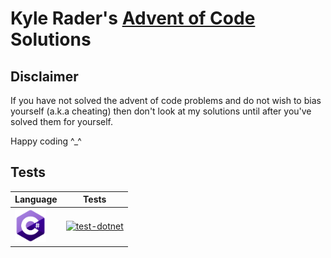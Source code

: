 # Kyle Rader's [Advent of Code](https://adventofcode.com) Solutions

## Disclaimer
If you have not solved the advent of code problems and do not wish to bias yourself (a.k.a cheating) then don't look at my solutions until after you've solved them for yourself.

Happy coding ^_^

## Tests

| Language | Tests |
|----------|-------|
| <a href="https://dotnet.microsoft.com/en-us/languages/csharp"><img src="logos/dotnet.png" width="50px"/></a> | [![test-dotnet](https://github.com/kyle-rader/advent_of_code/actions/workflows/dotnet.yml/badge.svg)](https://github.com/kyle-rader/advent_of_code/actions/workflows/dotnet.yml) |
